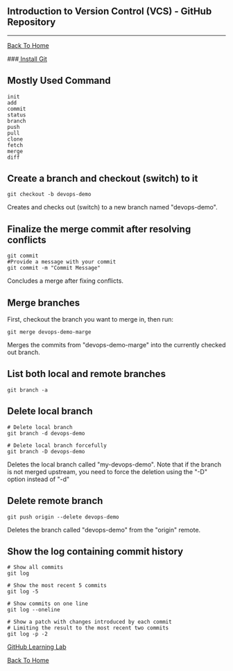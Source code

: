 Introduction to Version Control (VCS) - GitHub Repository
---
---
[ Back To Home ](../README.md)

###[ Install Git ](https://git-scm.com/download/linux) 


## Mostly Used Command

    init
    add
    commit
    status
    branch
    push
    pull
    clone
    fetch
    merge
    diff


## Create a branch and checkout (switch) to it


    git checkout -b devops-demo
Creates and checks out (switch) to a new branch named "devops-demo".

## Finalize the merge commit after resolving conflicts
    git commit
    #Provide a message with your commit
    git commit -m "Commit Message"
Concludes a merge after fixing conflicts.


## Merge branches
First, checkout the branch you want to merge in, then run:

    git merge devops-demo-marge
Merges the commits from "devops-demo-marge" into the currently checked out branch.


## List both local and remote branches
    git branch -a

## Delete local branch

    # Delete local branch
    git branch -d devops-demo

    # Delete local branch forcefully
    git branch -D devops-demo
Deletes the local branch called "my-devops-demo". Note that if the branch is not merged upstream, you need to force the deletion using the "-D" option instead of "-d"



## Delete remote branch
    git push origin --delete devops-demo
Deletes the branch called "devops-demo" from the "origin" remote.


## Show the log containing commit history
    # Show all commits
    git log
    
    # Show the most recent 5 commits
    git log -5
    
    # Show commits on one line
    git log --oneline
    
    # Show a patch with changes introduced by each commit
    # Limiting the result to the most recent two commits
    git log -p -2

[ GitHub Learning Lab ](https://lab.github.com/)

[ Back To Home ](../README.md)




